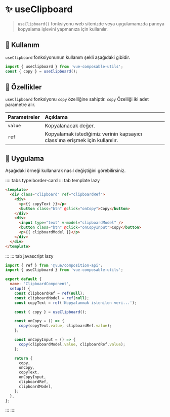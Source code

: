 # :sparkles: useClipboard

> `useClipboard()` fonksiyonu web sitenizde veya uygulamanızda panoya kopyalama işlevini yapmanıza için kullanılır.

## :maple_leaf: Kullanım

`useClipboard` fonksiyonunun kullanım şekli aşağıdaki gibidir.

```js
import { useClipboard } from 'vue-composable-utils';
const { copy } = useClipboard();
```

## :rocket: Özellikler

`useClipboard` fonksiyonu `copy` özelliğine sahiptir. `copy` Özelliği iki adet parametre alır.

| Parametreler | Açıklama                                                                    |
| :----------- | :-------------------------------------------------------------------------- |
| `value`      | Kopyalanacak değer.                                                         |
| `ref`        | Kopyalamak istediğimiz verinin kapsayıcı class'ına erişmek için kullanılır. |

## :bouquet: Uygulama

Aşağıdaki örneği kullanarak nasıl değiştiğini görebilirsiniz.

<ClipboardComponent />

:::: tabs type:border-card
::: tab template lazy

```html
<template>
  <div class="clipboard" ref="clipboardRef">
    <div>
      <p>{{ copyText }}</p>
      <button class="btn" @click="onCopy">Copy</button>
    </div>
    <div>
      <input type="text" v-model="clipboardModel" />
      <button class="btn" @click="onCopyInput">Copy</button>
      <p>{{ clipboardModel }}</p>
    </div>
  </div>
</template>
```

:::
::: tab javascript lazy

```js
import { ref } from '@vue/composition-api';
import { useClipboard } from 'vue-composable-utils';

export default {
  name: 'ClipboardComponent',
  setup() {
    const clipboardRef = ref(null);
    const clipboardModel = ref(null);
    const copyText = ref('Kopyalanmak istenilen veri...');

    const { copy } = useClipboard();

    const onCopy = () => {
      copy(copyText.value, clipboardRef.value);
    };

    const onCopyInput = () => {
      copy(clipboardModel.value, clipboardRef.value);
    };

    return {
      copy,
      onCopy,
      copyText,
      onCopyInput,
      clipboardRef,
      clipboardModel,
    };
  },
};
```

:::
::::

<ToggleDarkMode/>
